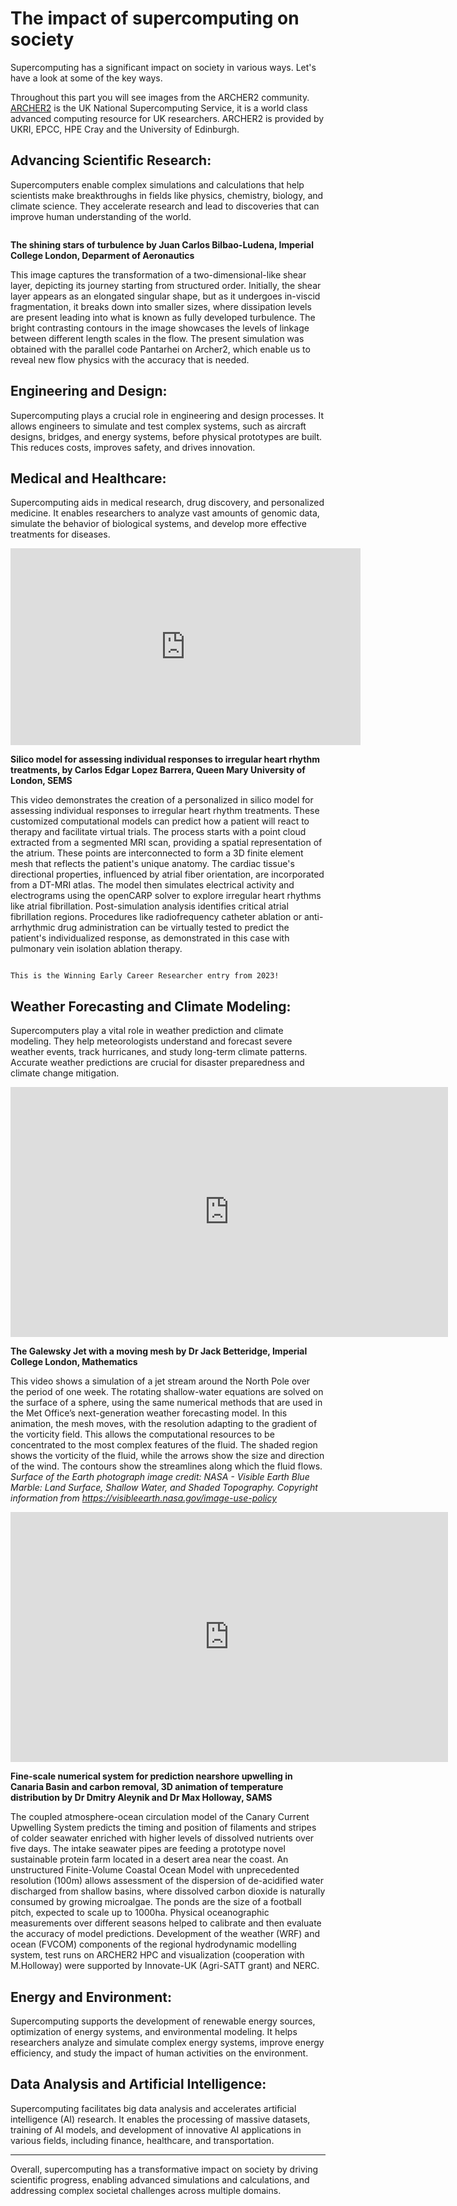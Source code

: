 # The impact of supercomputing on society 
<!-- Should I edit the wording to make the research more accessible, or is it okay to leave as high-level examples?-->

Supercomputing has a significant impact on society in various ways. Let's have a look at some of the key ways. 

Throughout this part you will see images from the ARCHER2 community. [ARCHER2](https://www.archer2.ac.uk/) is the UK National Supercomputing Service, it is a world class advanced computing resource for UK researchers. ARCHER2 is provided by UKRI, EPCC, HPE Cray and the University of Edinburgh.

<!-- Can we just use these? https://www.archer2.ac.uk/research/case-studies/ -->

## Advancing Scientific Research: 

Supercomputers enable complex simulations and calculations that help scientists make breakthroughs in fields like physics, chemistry, biology, and climate science. They accelerate research and lead to discoveries that can improve human understanding of the world.

```{figure} ./images/53193849353_6e2e01c4c2_c.jpg
```

**The shining stars of turbulence by Juan Carlos Bilbao-Ludena, Imperial College London, Deparment of Aeronautics**

This image captures the transformation of a two-dimensional-like shear layer, depicting its journey starting from structured order. Initially, the shear layer appears as an elongated singular shape, but as it undergoes in-viscid fragmentation, it breaks down into smaller sizes, where dissipation levels are present leading into what is known as fully developed turbulence. The bright contrasting contours in the image showcases the levels of linkage between different length scales in the flow. The present simulation was obtained with the parallel code Pantarhei on Archer2, which enable us to reveal new flow physics with the accuracy that is needed.



## Engineering and Design: 

Supercomputing plays a crucial role in engineering and design processes. It allows engineers to simulate and test complex systems, such as aircraft designs, bridges, and energy systems, before physical prototypes are built. This reduces costs, improves safety, and drives innovation.

## Medical and Healthcare: 

Supercomputing aids in medical research, drug discovery, and personalized medicine. It enables researchers to analyze vast amounts of genomic data, simulate the behavior of biological systems, and develop more effective treatments for diseases.

<iframe width="560" height="315" src="https://www.youtube.com/embed/_Lt5VcpAF7U?si=npevHQ0u0SkozjNX" title="YouTube video player" frameborder="0" allow="accelerometer; autoplay; clipboard-write; encrypted-media; gyroscope; picture-in-picture; web-share" allowfullscreen></iframe>
<!-- https://youtu.be/_Lt5VcpAF7U -->

**Silico model for assessing individual responses to irregular heart rhythm treatments, by Carlos Edgar Lopez Barrera, Queen Mary University of London, SEMS**

This video demonstrates the creation of a personalized in silico model for assessing individual responses to irregular heart rhythm treatments. These customized computational models can predict how a patient will react to therapy and facilitate virtual trials. The process starts with a point cloud extracted from a segmented MRI scan, providing a spatial representation of the atrium. These points are interconnected to form a 3D finite element mesh that reflects the patient's unique anatomy. The cardiac tissue's directional properties, influenced by atrial fiber orientation, are incorporated from a DT-MRI atlas. The model then simulates electrical activity and electrograms using the openCARP solver to explore irregular heart rhythms like atrial fibrillation. Post-simulation analysis identifies critical atrial fibrillation regions. Procedures like radiofrequency catheter ablation or anti-arrhythmic drug administration can be virtually tested to predict the patient's individualized response, as demonstrated in this case with pulmonary vein isolation ablation therapy.

```{note}

This is the Winning Early Career Researcher entry from 2023! 

```


## Weather Forecasting and Climate Modeling: 

Supercomputers play a vital role in weather prediction and climate modeling. They help meteorologists understand and forecast severe weather events, track hurricanes, and study long-term climate patterns. Accurate weather predictions are crucial for disaster preparedness and climate change mitigation. 

<iframe width="700" height="400" src="https://youtu.be/YXL5Vu046wU" title="YouTube video player" frameborder="0" allow="accelerometer; autoplay; clipboard-write; encrypted-media; gyroscope; picture-in-picture" allowfullscreen></iframe>

**The Galewsky Jet with a moving mesh by Dr Jack Betteridge, Imperial College London, Mathematics**

This video shows a simulation of a jet stream around the North Pole over the period of one week. The rotating shallow-water equations are solved on the surface of a sphere, using the same numerical methods that are used in the Met Office’s next-generation weather forecasting model. In this animation, the mesh moves, with the resolution adapting to the gradient of the vorticity field. This allows the computational resources to be concentrated to the most complex features of the fluid. The shaded region shows the vorticity of the fluid, while the arrows show the size and direction of the wind. The contours show the streamlines along which the fluid flows. 
*Surface of the Earth photograph image credit: NASA - Visible Earth Blue Marble: Land Surface, Shallow Water, and Shaded Topography. Copyright information from https://visibleearth.nasa.gov/image-use-policy*


<iframe width="700" height="400" src="https://youtu.be/owr3svmN0p8" title="YouTube video player" frameborder="0" allow="accelerometer; autoplay; clipboard-write; encrypted-media; gyroscope; picture-in-picture" allowfullscreen></iframe>

**Fine-scale numerical system for prediction nearshore upwelling in Canaria Basin and carbon removal, 3D animation of temperature distribution by Dr Dmitry Aleynik and Dr Max Holloway, SAMS**

The coupled atmosphere-ocean circulation model of the Canary Current Upwelling System predicts the timing and position of filaments and stripes of colder seawater enriched with higher levels of dissolved nutrients over five days. The intake seawater pipes are feeding a prototype novel sustainable protein farm located in a desert area near the coast. An unstructured Finite-Volume Coastal Ocean Model with unprecedented resolution (100m) allows assessment of the dispersion of de-acidified water discharged from shallow basins, where dissolved carbon dioxide is naturally consumed by growing microalgae. The ponds are the size of a football pitch, expected to scale up to 1000ha. Physical oceanographic measurements over different seasons helped to calibrate and then evaluate the accuracy of model predictions. Development of the weather (WRF) and ocean (FVCOM) components of the regional hydrodynamic modelling system, test runs on ARCHER2 HPC and visualization (cooperation with M.Holloway) were supported by Innovate-UK (Agri-SATT grant) and NERC.



## Energy and Environment:  

Supercomputing supports the development of renewable energy sources, optimization of energy systems, and environmental modeling. It helps researchers analyze and simulate complex energy systems, improve energy efficiency, and study the impact of human activities on the environment.

## Data Analysis and Artificial Intelligence: 

Supercomputing facilitates big data analysis and accelerates artificial intelligence (AI) research. It enables the processing of massive datasets, training of AI models, and development of innovative AI applications in various fields, including finance, healthcare, and transportation.

---

Overall, supercomputing has a transformative impact on society by driving scientific progress, enabling advanced simulations and calculations, and addressing complex societal challenges across multiple domains.